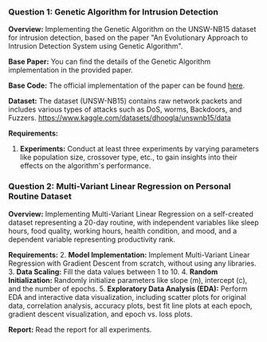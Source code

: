 ### Question 1: Genetic Algorithm for Intrusion Detection

**Overview:**
Implementing the Genetic Algorithm on the UNSW-NB15 dataset for intrusion detection, based on the paper "An Evolutionary Approach to Intrusion Detection System using Genetic Algorithm".

**Base Paper:**
You can find the details of the Genetic Algorithm implementation in the provided paper.

**Base Code:**
The official implementation of the paper can be found [here](https://github.com/daffidwilde/edo-paper/tree/main?tab=readme-ov-file).

**Dataset:**
The dataset (UNSW-NB15) contains raw network packets and includes various types of attacks such as DoS, worms, Backdoors, and Fuzzers.
https://www.kaggle.com/datasets/dhoogla/unswnb15/data

**Requirements:**
1. **Experiments:** Conduct at least three experiments by varying parameters like population size, crossover type, etc., to gain insights into their effects on the algorithm's performance.

### Question 2: Multi-Variant Linear Regression on Personal Routine Dataset

**Overview:**
Implementing Multi-Variant Linear Regression on a self-created dataset representing a 20-day routine, with independent variables like sleep hours, food quality, working hours, health condition, and mood, and a dependent variable representing productivity rank.

**Requirements:**
2. **Model Implementation:** Implement Multi-Variant Linear Regression with Gradient Descent from scratch, without using any libraries.
3. **Data Scaling:** Fill the data values between 1 to 10.
4. **Random Initialization:** Randomly initialize parameters like slope (m), intercept (c), and the number of epochs.
5. **Exploratory Data Analysis (EDA):** Perform EDA and interactive data visualization, including scatter plots for original data, correlation analysis, accuracy plots, best fit line plots at each epoch, gradient descent visualization, and epoch vs. loss plots.

**Report:**
Read the report for all experiments. 
